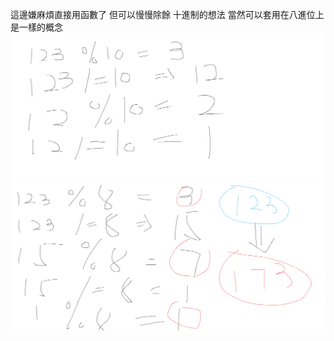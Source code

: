 
這邊嫌麻煩直接用函數了
但可以慢慢除餘
十進制的想法
當然可以套用在八進位上
是一樣的概念
![](https://github.com/CalvinWan0101/ZeroJudge-Orginal/blob/master/d635:%20%E5%B9%B8%E9%81%8B777%EF%BC%9Fluck/%E5%85%AB%E9%80%B2%E4%BD%8D.png)
![](https://github.com/CalvinWan0101/ZeroJudge-Orginal/blob/master/d635:%20%E5%B9%B8%E9%81%8B777%EF%BC%9Fluck/%E5%8D%81%E9%80%B2%E4%BD%8D%E8%BD%89%E5%85%AB%E9%80%B2%E4%BD%8D.png)
